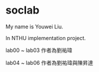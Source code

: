 # soclab
My name is Youwei Liu.

In NTHU implementation project.

lab00 ~ lab03 作者為劉祐瑋

lab04 ~ lab06 作者為劉祐瑋與陳昇達

